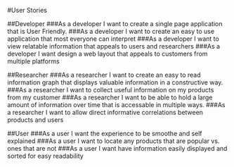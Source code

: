 #User Stories

##Developer
###As a developer I want to create a single page application that is User Friendly.
###As a developer I want to create an easy to use application that most everyone can interpret
###As a developer I want to view relatable information that appeals to users and researchers
###As a developer I want design a web layout that appeals to customers from multiple platforms


##Researcher
###As a researcher I want to create an easy to read information graph that displays valuable information in a constructive way.
###As a researcher I want to collect useful information on my products from my customer
###As a researcher I want to be able to hold a large amount of information over time that is accessable in multiple ways.
###As a researcher I want to allow direct informative correlations between products and users

##User
###As a user I want the experience to be smoothe and self explained
###As a user I want to locate any products that are popular vs. ones that are not
###As a user I want have information easily displayed and sorted for easy readability
